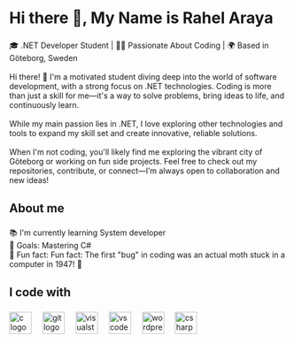 <h1 align="left">Hi there 👋, My Name is Rahel Araya</h1>

###

<p align="left">🎓 .NET Developer Student | 👨‍💻 Passionate About Coding | 🌍 Based in Göteborg, Sweden<br><br>Hi there! 👋 I'm a motivated student diving deep into the world of software development, with a strong focus on .NET technologies. Coding is more than just a skill for me—it's a way to solve problems, bring ideas to life, and continuously learn.<br><br>While my main passion lies in .NET, I love exploring other technologies and tools to expand my skill set and create innovative, reliable solutions.<br><br>When I'm not coding, you'll likely find me exploring the vibrant city of Göteborg or working on fun side projects. Feel free to check out my repositories, contribute, or connect—I’m always open to collaboration and new ideas!</p>

###

<h2 align="left">About me</h2>

###

<p align="left">📚 I'm currently learning System developer<br>🎯 Goals: Mastering C#<br>🎲 Fun fact: Fun fact: The first "bug" in coding was an actual moth stuck in a computer in 1947! 🦋</p>

###

<h2 align="left">I code with</h2>

###

<div align="left">
  <img src="https://cdn.jsdelivr.net/gh/devicons/devicon/icons/c/c-original.svg" height="40" alt="c logo"  />
  <img width="12" />
  <img src="https://cdn.jsdelivr.net/gh/devicons/devicon/icons/git/git-original.svg" height="40" alt="git logo"  />
  <img width="12" />
  <img src="https://cdn.jsdelivr.net/gh/devicons/devicon/icons/visualstudio/visualstudio-plain.svg" height="40" alt="visualstudio logo"  />
  <img width="12" />
  <img src="https://cdn.jsdelivr.net/gh/devicons/devicon/icons/vscode/vscode-original.svg" height="40" alt="vscode logo"  />
  <img width="12" />
  <img src="https://cdn.jsdelivr.net/gh/devicons/devicon/icons/wordpress/wordpress-original.svg" height="40" alt="wordpress logo"  />
  <img width="12" />
  <img src="https://cdn.jsdelivr.net/gh/devicons/devicon/icons/csharp/csharp-original.svg" height="40" alt="csharp logo"  />
</div>

###

